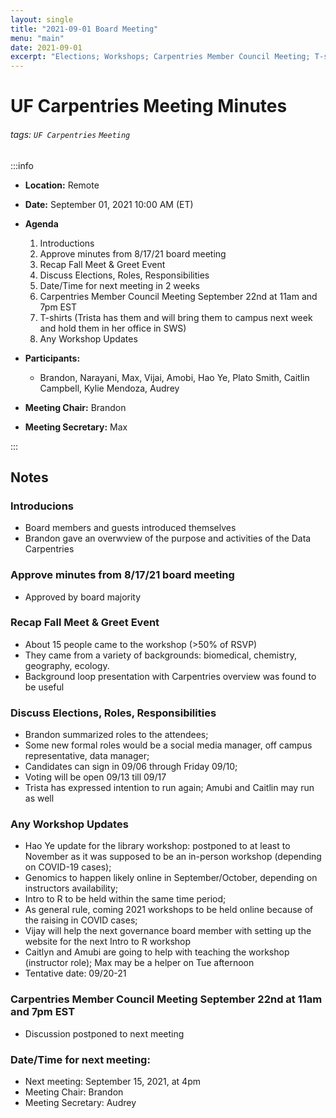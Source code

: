 ```yaml
---
layout: single
title: "2021-09-01 Board Meeting"
menu: "main"
date: 2021-09-01
excerpt: "Elections; Workshops; Carpentries Member Council Meeting; T-shirts"
---
```


UF Carpentries Meeting Minutes
===

###### tags: `UF Carpentries` `Meeting`

:::info
- **Location:** Remote
- **Date:** September 01, 2021 10:00 AM (ET)
- **Agenda**
    
    1. Introductions
    2. Approve minutes from 8/17/21 board meeting
    3. Recap Fall Meet & Greet Event
    4. Discuss Elections, Roles, Responsibilities
    5. Date/Time for next meeting in 2 weeks
    6. Carpentries Member Council Meeting September 22nd at 11am and 7pm EST
    7. T-shirts (Trista has them and will bring them to campus next week and hold them in her office in SWS)
    8. Any Workshop Updates
    

- **Participants:**
    - Brandon, Narayani, Max, Vijai, Amobi, Hao Ye, Plato Smith, Caitlin Campbell, Kylie Mendoza, Audrey
- **Meeting Chair:** Brandon
- **Meeting Secretary:** Max

:::
## Notes 
<!-- Other important details discussed during the meeting can be entered here. -->
### Introducions
- Board members and guests introduced themselves
- Brandon gave an overwview of the purpose and activities of the Data Carpentries

### Approve minutes from 8/17/21 board meeting
- Approved by board majority

### Recap Fall Meet & Greet Event

- About 15 people came to the workshop (>50% of RSVP)
- They came from a variety of backgrounds: biomedical, chemistry, geography, ecology.
- Background loop presentation with Carpentries overview was found to be useful


### Discuss Elections, Roles, Responsibilities
- Brandon summarized roles to the attendees;
- Some new formal roles would be a social media manager, off campus representative, data manager;
- Candidates can sign in 09/06 through Friday 09/10;
- Voting will be open 09/13 till 09/17
- Trista has expressed intention to run again; Amubi and Caitlin may run as well


### Any Workshop Updates
- Hao Ye update for the library workshop: postponed to at least to November as it was supposed to be an in-person workshop (depending on COVID-19 cases);
- Genomics to happen likely online in September/October, depending on instructors availability;
- Intro to R to be held within the same time period;
- As general rule, coming 2021 workshops to be held online because of the raising in COVID cases;
- Vijay will help the next governance board member with setting up the website for the next Intro to R workshop
- Caitlyn and Amubi are going to help with teaching the workshop (instructor role); Max may be a helper on Tue afternoon
- Tentative date: 09/20-21

### Carpentries Member Council Meeting September 22nd at 11am and 7pm EST
- Discussion postponed to next meeting

### Date/Time for next meeting:
- Next meeting: September 15, 2021, at 4pm
- Meeting Chair: Brandon
- Meeting Secretary: Audrey 



